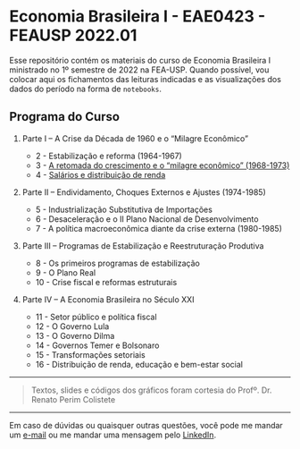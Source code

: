 # Economia Brasileira I - EAE0423 - FEAUSP 2022.01

Esse repositório contém os materiais do curso de Economia Brasileira I ministrado no 1º semestre de 2022 na FEA-USP. Quando possível, vou colocar aqui os fichamentos das leituras indicadas e as visualizações dos dados do período na forma de `notebooks`.

## Programa do Curso

1. Parte I – A Crise da Década de 1960 e o “Milagre Econômico”
    - 2 - Estabilização e reforma (1964-1967)
    - 3 - [A retomada do crescimento e o “milagre econômico” (1968-1973)](03_milagre_economico.ipynb)
    - 4 - [Salários e distribuição de renda](04_salarios_distribuicao_renda.ipynb)

2. Parte II – Endividamento, Choques Externos e Ajustes (1974-1985)
    - 5 - Industrialização Substitutiva de Importações
    - 6 - Desaceleração e o II Plano Nacional de Desenvolvimento
    - 7 - A política macroeconômica diante da crise externa (1980-1985)

3. Parte III – Programas de Estabilização e Reestruturação Produtiva
    - 8 - Os primeiros programas de estabilização
    - 9 - O Plano Real
    - 10 - Crise fiscal e reformas estruturais

4. Parte IV – A Economia Brasileira no Século XXI
    - 11 - Setor público e política fiscal
    - 12 - O Governo Lula
    - 13 - O Governo Dilma
    - 14 - Governos Temer e Bolsonaro
    - 15 - Transformações setoriais
    - 16 - Distribuição de renda, educação e bem-estar social

***

> Textos, slides e códigos dos gráficos foram cortesia do Profº. Dr. Renato Perim Colistete

***

Em caso de dúvidas ou quaisquer outras questões, você pode me mandar um [e-mail](mailto:vdbaldoino@gmail.com?subject=GitHub%20-%20Econo%20Brasileira) ou me mandar uma mensagem pelo [LinkedIn](https://www.linkedin.com/in/vitorbaldoino/).
